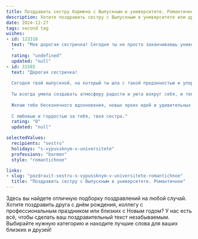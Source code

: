 ```yaml
---
title: Поздравить сестру бармена с Выпускным в университете. Романтичное
description: Хотите поздравить сестру с Выпускным в университете или другим праздником? Наш ИИ создаст незабываемое поздравление, а вы обязательно выделитесь среди других.  
date: 2024-12-27
tags: second tag
wishes:
- id: 123318
  text: "Моя дорогая сестричка! Сегодня ты не просто заканчиваешь университет, ты распахиваешь двери в новую, яркую жизнь, полную волшебства и соблазна, как бокал лучшего вина, приготовленного твоими умелыми руками.  Пусть твой путь бармена будет полон  искромётных встреч,  радостных улыбок и благодарных взглядов.  Пусть каждый коктейль, созданный тобой, будет шедевром, а каждый вечер — незабываемым праздником.  Я бесконечно горжусь тобой и искренне люблю! С выпускным, моя звезда!
  "
  rating: "undefined"
  updated: "null"
- id: 31585
  text: "Дорогая сестричка!
  
  Сегодня твой выпускной, на который ты шла с такой преданностью и упорством. Поздравляю тебя с этим важным событием в твоей жизни! Ты не просто стала барменом, ты открыла дверь в мир новых горизонтов, где каждая коктейльная история полна волшебства и вдохновения.
  
  Ты всегда умела создавать атмосферу радости и уюта вокруг себя, и теперь ты сможешь делиться этой магией с другими. Пусть каждый налитый стакан будет наполнен счастьем, а каждое встреченное лицо — улыбками и теплом.
  
  Желаю тебе бесконечного вдохновения, новых ярких идей и удивительных приключений на твоем пути. Пусть все твои мечты сбудутся, ведь ты достойна всего самого прекрасного!
  
  С любовью и гордостью за тебя, твоя сестра."
  rating: "0"
  updated: "null"

selectedValues:
  recipients: "sestru"
  holidays: "s-vypussknym-v-universitete"
  professions: "barmen"
  style: "romantichnoe"

links:
- slug: "pozdravit-sestru-s-vypussknym-v-universitete-romantichnoe"
  title: "Поздравить сестру с Выпускным в университете. Романтичное"
---
```


Здесь вы найдете отличную подборку поздравлений на любой случай. 
Хотите поздравить друга с днём рождения, коллегу с профессиональным праздником или близких с Новым годом? У нас есть всё, чтобы сделать ваш поздравительный текст незабываемым. Выбирайте нужную категорию и находите лучшие слова для ваших близких и друзей!
